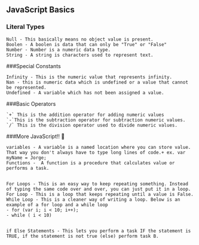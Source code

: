 ## JavaScript Basics

### Literal Types

    Null - This basically means no object value is present.
    Boolen - A boolen is data that can only be "True" or "False"
    Number - Number is a numeric data type.
    String - A string is characters used to represent text.


###Special Constants

    Infinity - This is the numeric value that represents infinity.
    Nan - this is numeric data which is undefined or a value that cannot be represented.
    Undefined - A variable which has not been assigned a value.

###Basic Operators

    `+` This is the addition operator for adding numeric values
    `-`This is the subtraction operator for subtraction numeric values.
    `/` This is the division operator used to divide numeric values.

###More JavaScript!! :grimacing:

    variables - A variable is a named location where you can store value. That way you don't always have to type long lines of code.+ ex. var myName = Jorge; 
    Functions -  A function is a procedure that calculates value or performs a task.
    

    For Loops - This is an easy way to keep repeating something. Instead of typing the same code over and over, you can just put it in a loop.
    For Loop - This is a loop that keeps repeating until a value is False.
    While Loop - This is a cleaner way of writing a loop. Below is an example of a for loop and a while loop
    - for (var i; i < 10; i++);
    - while ( i < 10)


    if Else Statements - This lets you perform a task IF the statement is TRUE, if the statement is not true (else) perform task B.
    

